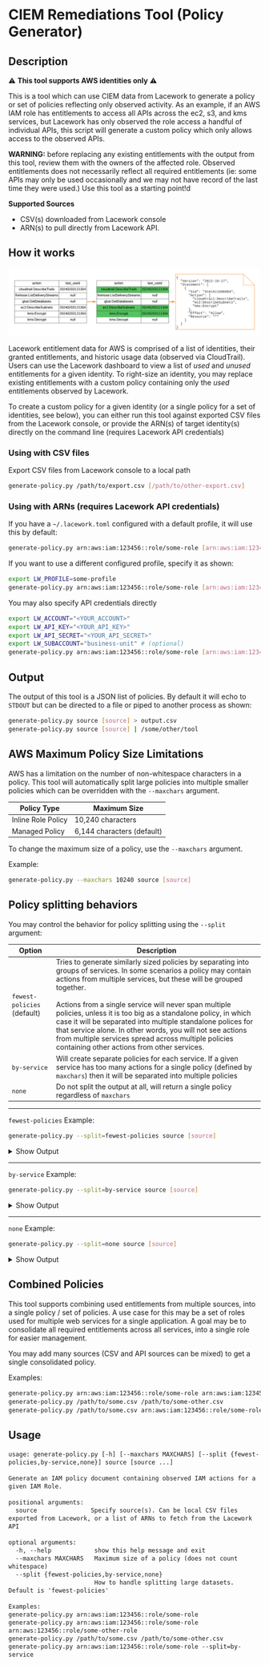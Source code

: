 # CIEM Remediations Tool (Policy Generator)

## Description

⚠️ **This tool supports AWS identities only** ⚠️

This is a tool which can use CIEM data from Lacework to generate a policy or set of policies reflecting only observed activity.  As an example, if an AWS IAM role has entitlements to access all APIs across the ec2, s3, and kms services, but Lacework has only observed the role access a handful of individual APIs, this script will generate a custom policy which only allows access to the observed APIs.

**WARNING:** before replacing any existing entitlements with the output from this tool, review them with the owners of the affected role.  Observed entitlements does not necessarily reflect all required entitlements (ie: some APIs may only be used occasionally and we may not have record of the last time they were used.)  Use this tool as a starting point!d

**Supported Sources**
- CSV(s) downloaded from Lacework console
- ARN(s) to pull directly from Lacework API.


## How it works

![how-it-works](./images/how-it-works.png)

Lacework entitlement data for AWS is comprised of a list of identities, their granted entitlements, and historic usage data (observed via CloudTrail). Users can use the Lacework dashboard to view a list of *used* and *unused* entitlements for a given identity.  To right-size an identity, you may replace existing entitlements with a custom policy containing only the *used* entitlements observed by Lacework.

To create a custom policy for a given identity (or a single policy for a set of identities, see below), you can either run this tool against exported CSV files from the Lacework console, or provide the ARN(s) of target identity(s) directly on the command line (requires Lacework API credentials)

### Using with CSV files

Export CSV files from Lacework console to a local path

```bash
generate-policy.py /path/to/export.csv [/path/to/other-export.csv]
```

### Using with ARNs (requires Lacework API credentials)

If you have a `~/.lacework.toml` configured with a default profile, it will use this by default:

```bash
generate-policy.py arn:aws:iam:123456::role/some-role [arn:aws:iam:123456::role/some-other-role]
```

If you want to use a different configured profile, specify it as shown:

```bash
export LW_PROFILE=some-profile
generate-policy.py arn:aws:iam:123456::role/some-role [arn:aws:iam:123456::role/some-other-role]
```

You may also specify API credentials directly
```bash
export LW_ACCOUNT="<YOUR_ACCOUNT>"
export LW_API_KEY="<YOUR_API_KEY>"
export LW_API_SECRET="<YOUR_API_SECRET>"
export LW_SUBACCOUNT="business-unit" # (optional)
generate-policy.py arn:aws:iam:123456::role/some-role [arn:aws:iam:123456::role/some-other-role]
```

## Output

The output of this tool is a JSON list of policies.  By default it will echo to `STDOUT` but can be directed to a file or piped to another process as shown:

```bash
generate-policy.py source [source] > output.csv
generate-policy.py source [source] | /some/other/tool
```

## AWS Maximum Policy Size Limitations

AWS has a limitation on the number of non-whitespace characters in a policy.  This tool will automatically split large policies into multiple smaller policies which can be overridden with the `--maxchars` argument.

| Policy Type | Maximum Size |
|---|---|
| Inline Role Policy | 10,240 characters |
| Managed Policy | 6,144 characters (default) |

To change the maximum size of a policy, use the `--maxchars` argument.

Example:

```bash
generate-policy.py --maxchars 10240 source [source]
```

## Policy splitting behaviors

You may control the behavior for policy splitting using the `--split` argument:

| Option | Description |
|---|---|
| `fewest-policies` (default) | Tries to generate similarly sized policies by separating into groups of services. In some scenarios a policy may contain actions from multiple services, but these will be grouped together. <br><br>Actions from a single service will never span multiple policies, unless it is too big as a standalone policy, in which case it will be separated into multiple standalone polices for that service alone. In other words, you will not see actions from multiple services spread across multiple policies containing other actions from other services. |
| `by-service` | Will create separate policies for each service. If a given service has too many actions for a single policy (defined by `maxchars`) then it will be separated into multiple policies |
| `none` | Do not split the output at all, will return a single policy regardless of `maxchars` |

---

`fewest-policies` Example:

```bash
generate-policy.py --split=fewest-policies source [source]
```
<details>
  <summary>Show Output</summary>
  
  ```json
  [
    {
      "Version": "2012-10-17",
      "Statement": [
        {
          "Sid": "Stmt611596984",
          "Action": [
            "cloudtrail:DescribeTrails",
            "cloudtrail:GetEventSelectors",
            "firehose:ListDeliveryStreams",
            "glue:GetDatabases",
            "states:DescribeStateMachine",
            "states:ListStateMachines",
            "waf:ListWebACLs",
            "waf-regional:ListWebACLs",
            "wafv2:ListIPSets",
            "wafv2:ListRegexPatternSets",
            ...(actions populate in groups of services until maxchars is hit, then another policy begins)
          ],
          "Effect": "Allow",
          "Resource": "*"
        }
      ]
    },
    {
      "Version": "2012-10-17",
      "Statement": [
        {
          "Sid": "Stmt219043297",
          "Action": [
            ...(continued list of actions grouped by service)
            "appsync:ListDomainNames",
            "appsync:ListGraphqlApis",
            "config:DescribeConfigurationRecorderStatus",
            "config:DescribeConfigurationRecorders",
            "kinesis:ListStreams",
            "kms:Decrypt",
            "kms:DescribeKey",
            ...
          ],
          "Effect": "Allow",
          "Resource": "*"
        },
      ]
    },
    {
      "Version": "2012-10-17",
      "Statement": [
        {
          "Sid": "Stmt391922664",
          "Action": [
            "sagemaker:ListActions",
            "sagemaker:ListAlgorithms",
            ... (large lists of actions for a single service may be split into multiple dedicated policies)
          ],
          "Effect": "Allow",
          "Resource": "*"
        }
      ]
    },
    {
      "Version": "2012-10-17",
      "Statement": [
        {
          "Sid": "Stmt391922664",
          "Action": [
            ... (this is a continuation of previous policy)
            "sagemaker:ListLabelingJobs",
            "sagemaker:ListLineageGroups",
            ...
          ],
          "Effect": "Allow",
          "Resource": "*"
        }
      ]
    },
    ...(additional policies containing groups of services continue here)
  ]
  ```
</details>

---

`by-service` Example:

```bash
generate-policy.py --split=by-service source [source]
```
<details>
  <summary>Show Output</summary>
  
  ```json
  [
    {
      "Version": "2012-10-17",
      "Statement": [
        {
          "Sid": "Stmt354773700",
          "Action": [
            "dms:DescribeAccountAttributes",
            "dms:DescribeCertificates",
            ...
          ],
          "Effect": "Allow",
          "Resource": "*""
        }
      ]
    },
    {
      "Version": "2012-10-17",
      "Statement": [
        {
          "Sid": "Stmt354773700",
          "Action": [
            "elasticfilesystem:DescribeAccessPoints",
            "elasticfilesystem:DescribeAccountPreferences",
            ...
          ],
          "Effect": "Allow",
          "Resource": "*"
        }
      ]
    },
    {
      "Version": "2012-10-17",
      "Statement": [
        {
          "Sid": "Stmt391922664",
          "Action": [
            "sagemaker:ListActions",
            "sagemaker:ListAlgorithms",
            ... (large lists of actions may be split into multiple policies)
          ],
          "Effect": "Allow",
          "Resource": "*"
        }
      ]
    },
    {
      "Version": "2012-10-17",
      "Statement": [
        {
          "Sid": "Stmt391922664",
          "Action": [
            ... (this is a continuation of previous policy)
            "sagemaker:ListLabelingJobs",
            "sagemaker:ListLineageGroups",
            ...
          ],
          "Effect": "Allow",
          "Resource": "*"
        }
      ]
    },
    ... (additional services continue here)
  ]
  ```
</details>

---

`none` Example:

```bash
generate-policy.py --split=none source [source]
```
<details>
  <summary>Show Output</summary>
  
  ```json
  [
    {
      "Version": "2012-10-17",
      "Statement": [
        {
          "Sid": "Stmt471312065",
          "Action": [
            "athena:GetWorkGroup",
            "athena:ListApplicationDPUSizes",
            ...
            "dms:DescribeAccountAttributes",
            "dms:DescribeCertificates",
            ...
            "ec2:DescribeSnapshotAttribute",
            "ec2:DescribeSnapshots",
            ... (many more actions here, regardless of maxchars)
          ]
        }
      ]
    }
  ]
  ```
</details>


## Combined Policies

This tool supports combining used entitlements from multiple sources, into a single policy / set of policies.  A use case for this may be a set of roles used for multiple web services for a single application. A goal may be to consolidate all required entitlements across all services, into a single role for easier management.

You may add many sources (CSV and API sources can be mixed) to get a single consolidated policy.

Examples:

```bash
generate-policy.py arn:aws:iam:123456::role/some-role arn:aws:iam:123456::role/some-other-role
generate-policy.py /path/to/some.csv /path/to/some-other.csv
generate-policy.py /path/to/some.csv arn:aws:iam:123456::role/some-role [and so on...]
```


## Usage

```
usage: generate-policy.py [-h] [--maxchars MAXCHARS] [--split {fewest-policies,by-service,none}] source [source ...]

Generate an IAM policy document containing observed IAM actions for a given IAM Role.

positional arguments:
  source               Specify source(s). Can be local CSV files exported from Lacework, or a list of ARNs to fetch from the Lacework API

optional arguments:
  -h, --help            show this help message and exit
  --maxchars MAXCHARS   Maximum size of a policy (does not count whitespace)
  --split {fewest-policies,by-service,none}
                        How to handle splitting large datasets. Default is 'fewest-policies'

Examples:
generate-policy.py arn:aws:iam:123456::role/some-role
generate-policy.py arn:aws:iam:123456::role/some-role arn:aws:123456::role/some-other-role
generate-policy.py /path/to/some.csv /path/to/some-other.csv
generate-policy.py arn:aws:iam:123456::role/some-role --split=by-service
```
